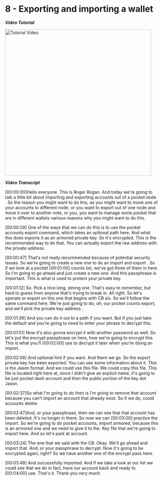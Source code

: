# 8 - Exporting and importing a wallet

_**Video Tutorial**_

<a href="https://www.youtube.com/watch?v=cTmakxNKTFk"><img src="http://img.youtube.com/vi/cTmakxNKTFk/maxresdefault.jpg" alt="Tutorial Video" height="480" /></a>

_**Video Transcript**_

[00:00:00]Hello everyone. This is Roger Rogan. And today we're going to talk a little bit about importing and exporting accounts out of a pocket node . So the reason you might want to do this, as you might want to move one of your accounts to different node, or you want to export out of one node and move it over to another note, or you, you want to manage some pocket that are in different wallets various reasons why you might want to do this.

[00:00:29] One of the ways that we can do this is to use the pocket accounts export command, which takes an optional path here. And what this does exports it as an armored private key. So it's encrypted. This is the recommended way to do that. You can actually export the raw address with the private address.

[00:00:47] That's not really recommended because of potential security issues. So we're going to create a new one to do an import and export . So if we look at a pocket [00:01:00] counts list, we've got three of them in here. So I'm going to go ahead and just create a new one. And this passphrase is important. This is what is used to protect your private key.

[00:01:12] So. Pick a nice long, strong one. That's easy to remember, but hard to guess from anyone that's trying to break in. All right. So let's operate or export on this one that begins with CB six. So we'll follow the same command here. We're just going to do, uh, our pocket counts export, and we'll pick the private key address .

[00:01:39] And you can do it out to a path if you want. But if you just take the default and you're going to need to enter your phrase to decrypt this.

[00:01:51] Now it's also gonna encrypt it with another password as well. So let's put the encrypt passphrase on here, how we're going to encrypt this. This is what you'll [00:02:00] use to decrypt it later when you're doing an import.

[00:02:08] And optional hint if you want. And there we go. So the export private key has been exported. You can see some information about it. This is the Jason format. And we could use this file. We could copy this file. This file is located right here at, since I didn't give an explicit name, it's going to be just pocket dash account and then the public portion of the key dot Jason.

[00:02:37]So what I'm going to do then is I'm going to remove that account because you can't import an account that already exist. So if we do,  could accounts delete.

[00:02:47]And, or your passphrase, then we can see that that account has been deleted. It's no longer in there. So now we can [00:03:00] practice the import. So we're going to do pocket accounts, import armored, because this is an armored one and we need to give it to the. Key file that we're going to import here. And so let's park at account.

[00:03:24] The one that we said with the CB. Okay. We'll go ahead and import that. And, or your passphrase to decrypt. Now it's going to be encrypted again, right? So we have another one of the encrypt pass here.

[00:03:48] And successfully imported. And if we take a look at our list  we could see that we do in fact, have our account back and ready to [00:04:00] use. That's it. Thank you very much.